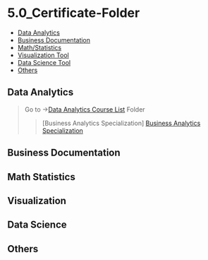 # 5.0_Certificate-Folder

- [Data Analytics](#data-analytics)
- [Business Documentation](#business-documentation)
- [Math/Statistics](#Math-Statistics)
- [Visualization Tool](#visualization)
- [Data Science Tool](#data-science)
- [Others](#others)

## Data Analytics

> Go to ->[Data Analytics Course List](1) Folder
>
> > [Business Analytics Specialization] [Business Analytics Specialization](https://www.coursera.org/specializations/business-analytics)

## Business Documentation

## Math Statistics

## Visualization

## Data Science

## Others

[1]: 1.0-Data%20Analytics
